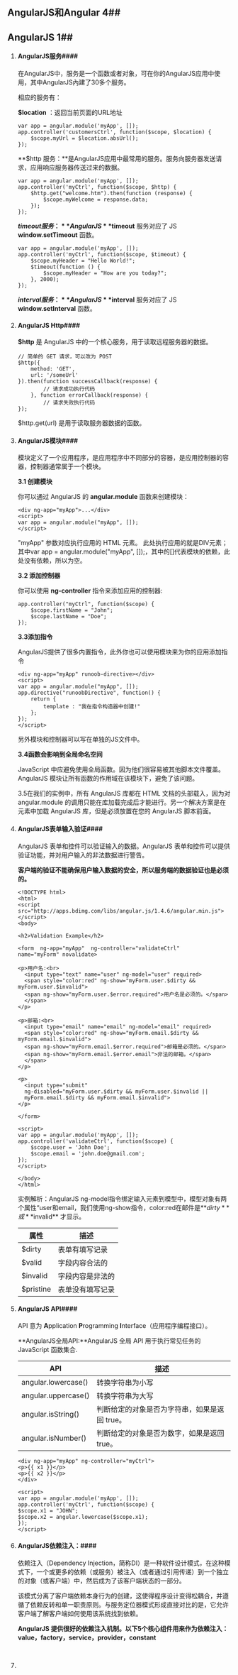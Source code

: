 ## AngularJS和Angular 4##

## AngularJS 1##

1. #### AngularJS服务####

   在AngularJS中，服务是一个函数或者对象，可在你的AngularJS应用中使用，其中AngularJS內建了30多个服务。

   相应的服务有：

   **$location** ：返回当前页面的URL地址

   ```
   var app = angular.module('myApp', []);
   app.controller('customersCtrl', function($scope, $location) {
       $scope.myUrl = $location.absUrl();
   });
   ```

   **$http 服务：**是AngularJS应用中最常用的服务。服务向服务器发送请求，应用响应服务器传送过来的数据。

   ```
   var app = angular.module('myApp', []);
   app.controller('myCtrl', function($scope, $http) {
       $http.get("welcome.htm").then(function (response) {
           $scope.myWelcome = response.data;
       });
   });
   ```

   **$timeout 服务：** AngularJS **$timeout** 服务对应了 JS **window.setTimeout** 函数。

   ```
   var app = angular.module('myApp', []);
   app.controller('myCtrl', function($scope, $timeout) {
       $scope.myHeader = "Hello World!";
       $timeout(function () {
           $scope.myHeader = "How are you today?";
       }, 2000);
   });
   ```

   **$interval 服务：**AngularJS **$interval** 服务对应了 JS **window.setInterval** 函数。

2. #### AngularJS Http####

   **$http** 是 AngularJS 中的一个核心服务，用于读取远程服务器的数据。

   ```
   // 简单的 GET 请求，可以改为 POST
   $http({
       method: 'GET',
       url: '/someUrl'
   }).then(function successCallback(response) {
           // 请求成功执行代码
       }, function errorCallback(response) {
           // 请求失败执行代码
   });
   ```

   $http.get(url) 是用于读取服务器数据的函数。

3. #### AngularJS模块####

   模块定义了一个应用程序，是应用程序中不同部分的容器，是应用控制器的容器，控制器通常属于一个模块。

   **3.1 创建模块**

   你可以通过 AngularJS 的 **angular.module** 函数来创建模块：

   ```
   <div ng-app="myApp">...</div>
   <script>
   var app = angular.module("myApp", []); 
   </script>
   ```

   "myApp" 参数对应执行应用的 HTML 元素。 此处执行应用的就是DIV元素；其中var app = angular.module("myApp", []);，其中的[]代表模块的依赖，此处没有依赖，所以为空。

   **3.2 添加控制器** 

   你可以使用 **ng-controller** 指令来添加应用的控制器:

   ```
   app.controller("myCtrl", function($scope) {
       $scope.firstName = "John";
       $scope.lastName = "Doe";
   });
   ```

   **3.3添加指令**

   AngularJS提供了很多内置指令，此外你也可以使用模块来为你的应用添加指令

   ```
   <div ng-app="myApp" runoob-directive></div>
   <script>
   var app = angular.module("myApp", []);
   app.directive("runoobDirective", function() {
       return {
           template : "我在指令构造器中创建!"
       };
   });
   </script>
   ```

   另外模块和控制器可以写在单独的JS文件中。

   **3.4函数会影响到全局命名空间**

   JavaScript 中应避免使用全局函数。因为他们很容易被其他脚本文件覆盖。AngularJS 模块让所有函数的作用域在该模块下，避免了该问题。

   3.5在我们的实例中，所有 AngularJS 库都在 HTML 文档的头部载入，因为对 angular.module 的调用只能在库加载完成后才能进行。另一个解决方案是在 <body> 元素中加载 AngularJS 库，但是必须放置在您的 AngularJS 脚本前面。

4. #### AngularJS表单输入验证####

   AngularJS 表单和控件可以验证输入的数据。AngularJS 表单和控件可以提供验证功能，并对用户输入的非法数据进行警告。

   **客户端的验证不能确保用户输入数据的安全，所以服务端的数据验证也是必须的。**

   ```
   <!DOCTYPE html>
   <html>
   <script src="http://apps.bdimg.com/libs/angular.js/1.4.6/angular.min.js"></script>
   <body>

   <h2>Validation Example</h2>

   <form  ng-app="myApp"  ng-controller="validateCtrl"
   name="myForm" novalidate>

   <p>用户名:<br>
     <input type="text" name="user" ng-model="user" required>
     <span style="color:red" ng-show="myForm.user.$dirty && myForm.user.$invalid">
     <span ng-show="myForm.user.$error.required">用户名是必须的。</span>
     </span>
   </p>

   <p>邮箱:<br>
     <input type="email" name="email" ng-model="email" required>
     <span style="color:red" ng-show="myForm.email.$dirty && myForm.email.$invalid">
     <span ng-show="myForm.email.$error.required">邮箱是必须的。</span>
     <span ng-show="myForm.email.$error.email">非法的邮箱。</span>
     </span>
   </p>

   <p>
     <input type="submit"
     ng-disabled="myForm.user.$dirty && myForm.user.$invalid ||
     myForm.email.$dirty && myForm.email.$invalid">
   </p>

   </form>

   <script>
   var app = angular.module('myApp', []);
   app.controller('validateCtrl', function($scope) {
       $scope.user = 'John Doe';
       $scope.email = 'john.doe@gmail.com';
   });
   </script>

   </body>
   </html>
   ```

   实例解析：AngularJS ng-model指令绑定输入元素到模型中，模型对象有两个属性“user和email，我们使用ng-show指令，color:red在邮件是**$dirty** 或 **$invalid** 才显示。

   | 属性        | 描述       |
   | --------- | -------- |
   | $dirty    | 表单有填写记录  |
   | $valid    | 字段内容合法的  |
   | $invalid  | 字段内容是非法的 |
   | $pristine | 表单没有填写记录 |

5. #### AngularJS API####

   API 意为 **A**pplication **P**rogramming **I**nterface（应用程序编程接口）。

   **AngularJS全局API:**AngularJS 全局 API 用于执行常见任务的 JavaScript 函数集合.

   | API                 | 描述                        |
   | ------------------- | ------------------------- |
   | angular.lowercase() | 转换字符串为小写                  |
   | angular.uppercase() | 转换字符串为大写                  |
   | angular.isString()  | 判断给定的对象是否为字符串，如果是返回 true。 |
   | angular.isNumber()  | 判断给定的对象是否为数字，如果是返回 true。  |

   ```
   <div ng-app="myApp" ng-controller="myCtrl">
   <p>{{ x1 }}</p>
   <p>{{ x2 }}</p>
   </div>

   <script>
   var app = angular.module('myApp', []);
   app.controller('myCtrl', function($scope) {
   $scope.x1 = "JOHN";
   $scope.x2 = angular.lowercase($scope.x1);
   });
   </script>
   ```

6. #### AngularJS依赖注入：####

   依赖注入（Dependency Injection，简称DI）是一种软件设计模式，在这种模式下，一个或更多的依赖（或服务）被注入（或者通过引用传递）到一个独立的对象（或客户端）中，然后成为了该客户端状态的一部分。

   该模式分离了客户端依赖本身行为的创建，这使得程序设计变得松耦合，并遵循了依赖反转和单一职责原则。与服务定位器模式形成直接对比的是，它允许客户端了解客户端如何使用该系统找到依赖。

   **AngularJS 提供很好的依赖注入机制。以下5个核心组件用来作为依赖注入：value，factory，service，provider，constant**

   ​

7. ​